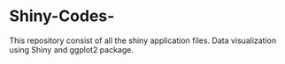 # Shiny-Codes-
This repository consist of all the shiny application files. Data visualization using Shiny and ggplot2 package.
